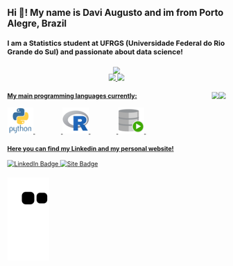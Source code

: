 <h2 align="left">Hi 👋! My name is Davi Augusto and im from Porto Alegre, Brazil</h2>

### I am a Statistics student at UFRGS (Universidade Federal do Rio Grande do Sul) and passionate about data science!

###
<div align="center">
  <img align="center" height="150" src="https://media1.tenor.com/m/u6LXOuXGKlEAAAAC/computing-confused.gif"/>
</div>

<div align="center">
  <a href="https://github.com/davi-dokasi">
  <img loading="lazy" height="180em" src="https://github-readme-stats.vercel.app/api/top-langs/?username=davi-dokasi&layout=compact&langs_count=7&theme=dracula"/>
  <img loading="lazy" height="180em" src="https://github-readme-stats.vercel.app/api?username=davi-dokasi&show_icons=true&theme=dracula&include_all_commits=true&count_private=true"/>
</div>

###

<img align="right" height="150" src="https://media1.tenor.com/m/V71SmWqyYHkAAAAC/kermit-freaking.gif"/>
<img align="right" height="150" src="https://media.tenor.com/80EXmSbQc2MAAAAM/andre-braugher-statistics-is-so-beautiful.gif"/>


###

#### My main programming languages currently:
<div align="left">
  <img src="https://raw.githubusercontent.com/devicons/devicon/6910f0503efdd315c8f9b858234310c06e04d9c0/icons/python/python-original-wordmark.svg" height="60" alt="javascript logo"  />
  <img width="60" />
  <img src="https://raw.githubusercontent.com/devicons/devicon/6910f0503efdd315c8f9b858234310c06e04d9c0/icons/r/r-original.svg" height="60" alt="typescript logo"  />
  <img width="60" />
  <img src="https://raw.githubusercontent.com/devicons/devicon/6910f0503efdd315c8f9b858234310c06e04d9c0/icons/sqldeveloper/sqldeveloper-original.svg" height="60" alt="typescript logo"  />
  <img width="60" />
</div>

###

#### Here you can find my Linkedin and my personal website!
<div id="links", align="left">
  <a href="www.linkedin.com/in/davi-augusto-silva/">
    <img src="https://img.shields.io/badge/LinkedIn-blue?style=for-the-badge&logo=linkedin&logoColor=white" alt="LinkedIn Badge"/>
  </a>
  <a href="https://daviafsilva.netlify.app//">
    <img src="https://img.shields.io/badge/Site-Pessoal-Meu?style=for-the-badge&logo=aiqfome&logoColor=Green&logoSize=auto&labelColor=Green&color=White" alt="Site Badge"/>
  </a>
</div>

###

![Snake animation](https://github.com/davi-dokasi/davi-dokasi/blob/output/github-contribution-grid-snake.svg)

###
